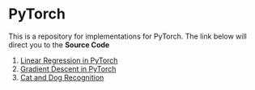 # PyTorch

This is a repository for implementations for PyTorch. The link below will direct you to the **Source Code**

1. [Linear Regression in PyTorch](https://github.com/Binary67/PyTorch/blob/master/Deep%20Neural%20Network%20-%20PyTorch.ipynb)
2. [Gradient Descent in PyTorch](https://github.com/Binary67/Research_Papers/blob/master/Gradient%20Descent/2.%20Manual%20Gradient%20Descent%20-%20PyTorch.ipynb)
3. [Cat and Dog Recognition](https://github.com/Binary67/PyTorch/blob/master/Cat%20%26%20Dog%20Recognition.ipynb)
